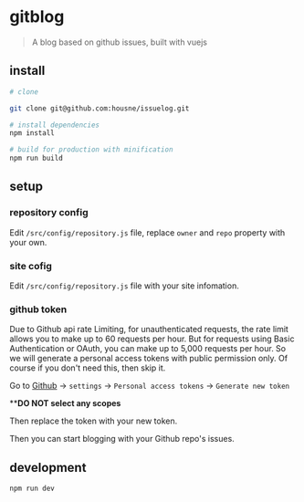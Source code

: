 # gitblog

> A blog based on github issues, built with vuejs

## install

``` bash
# clone

git clone git@github.com:housne/issuelog.git

# install dependencies
npm install

# build for production with minification
npm run build
```

## setup

### repository config

Edit `/src/config/repository.js` file, replace `owner` and `repo` property with your own.

### site cofig

Edit `/src/config/repository.js` file with your site infomation.

### github token

Due to Github api rate Limiting, for unauthenticated requests, the rate limit allows you to make up to 60 requests per hour. But for requests using Basic Authentication or OAuth, you can make up to 5,000 requests per hour. So we will generate a personal access tokens with public permission only. Of course if  you don't need this, then skip it.

Go to [Github](https://github.com) -> `settings` -> `Personal access tokens` -> `Generate new token`

****DO NOT select any scopes**

Then replace the token with your new token.

Then you can start blogging with your Github repo's issues.


## development

`npm run dev`


